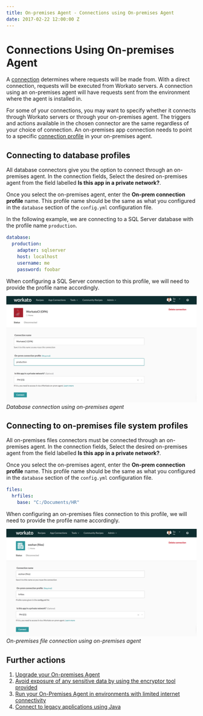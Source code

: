 ```yaml
---
title: On-premises Agent - Connections using On-premises Agent
date: 2017-02-22 12:00:00 Z
---
```


# Connections Using On-premises Agent
A [connection](/connections.md) determines where requests will be made from. With a direct connection, requests will be executed from Workato servers. A connection using an on-premises agent will have requests sent from the environment where the agent is installed in.

For some of your connections, you may want to specify whether it connects through Workato servers or through your on-premises agent. The triggers and actions available in the chosen connector are the same regardless of your choice of connection. An on-premises app connection needs to point to a specific [connection profile](/on-prem/profile.md) in your on-premises agent.

## Connecting to database profiles
All database connectors give you the option to connect through an on-premises agent. In the connection fields, Select the desired on-premises agent from the field labelled **Is this app in a private network?**.

Once you select the on-premises agent, enter the **On-prem connection profile** name. This profile name should be the same as what you configured in the `database` section of the `config.yml` configuration file.

In the following example, we are connecting to a SQL Server database with the profile name `production`.

```YAML
database:
  production:
    adapter: sqlserver
    host: localhost
    username: me
    password: foobar
```
When configuring a SQL Server connection to this profile, we will need to provide the profile name accordingly.

![Database connection using on-premises agent ](/assets/images/on-prem/database-opa-connection.png)
*Database connection using on-premises agent*

## Connecting to on-premises file system profiles
All on-premises files connectors must be connected through an on-premises agent. In the connection fields, Select the desired on-premises agent from the field labelled **Is this app in a private network?**.

Once you select the on-premises agent, enter the **On-prem connection profile** name. This profile name should be the same as what you configured in the `database` section of the `config.yml` configuration file.

```YAML
files:
  hrfiles:
    base: "C:/Documents/HR"
```

When configuring an on-premises files connection to this profile, we will need to provide the profile name accordingly.

![On-premises file connection using on-premises agent](/assets/images/on-prem/files-opa-connection.png)
*On-premises file connection using on-premises agent*

## Further actions
1) [Upgrade your On-premises Agent](https://docs.workato.com/on-prem/upgrade.html)
2) [Avoid exposure of any sensitive data by using the encryptor tool provided](https://docs.workato.com/on-prem/password-encryption.html)
3) [Run your On-Premises Agent in environments with limited internet connectivity](https://docs.workato.com/on-prem/proxy.html)
4) [Connect to legacy applications using Java](https://docs.workato.com/on-prem/extension.html)
